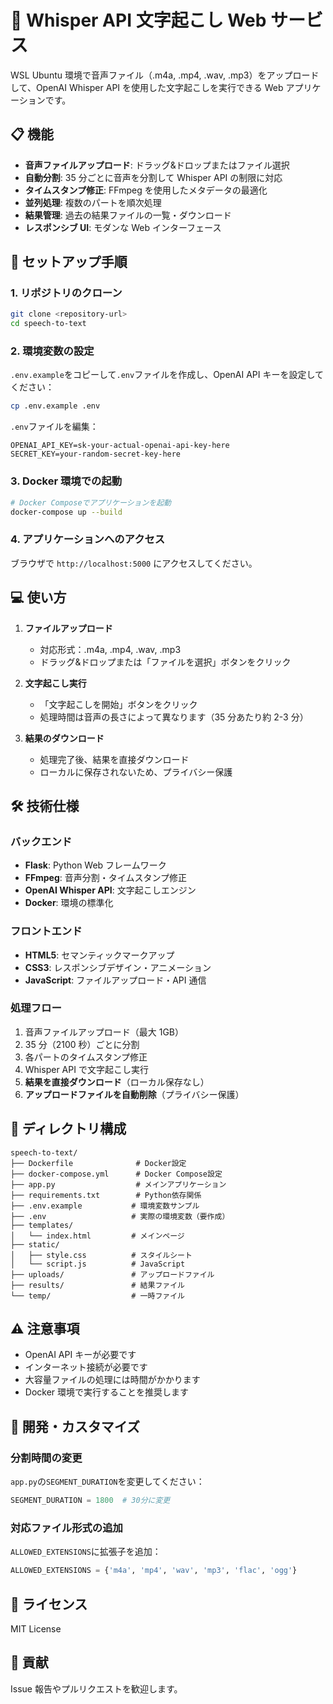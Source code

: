 # 🎤 Whisper API 文字起こし Web サービス

WSL Ubuntu 環境で音声ファイル（.m4a, .mp4, .wav, .mp3）をアップロードして、OpenAI Whisper API を使用した文字起こしを実行できる Web アプリケーションです。

## 📋 機能

- **音声ファイルアップロード**: ドラッグ&ドロップまたはファイル選択
- **自動分割**: 35 分ごとに音声を分割して Whisper API の制限に対応
- **タイムスタンプ修正**: FFmpeg を使用したメタデータの最適化
- **並列処理**: 複数のパートを順次処理
- **結果管理**: 過去の結果ファイルの一覧・ダウンロード
- **レスポンシブ UI**: モダンな Web インターフェース

## 🚀 セットアップ手順

### 1. リポジトリのクローン

```bash
git clone <repository-url>
cd speech-to-text
```

### 2. 環境変数の設定

`.env.example`をコピーして`.env`ファイルを作成し、OpenAI API キーを設定してください：

```bash
cp .env.example .env
```

`.env`ファイルを編集：

```env
OPENAI_API_KEY=sk-your-actual-openai-api-key-here
SECRET_KEY=your-random-secret-key-here
```

### 3. Docker 環境での起動

```bash
# Docker Composeでアプリケーションを起動
docker-compose up --build
```

### 4. アプリケーションへのアクセス

ブラウザで `http://localhost:5000` にアクセスしてください。

## 💻 使い方

1. **ファイルアップロード**

   - 対応形式：.m4a, .mp4, .wav, .mp3
   - ドラッグ&ドロップまたは「ファイルを選択」ボタンをクリック

2. **文字起こし実行**

   - 「文字起こしを開始」ボタンをクリック
   - 処理時間は音声の長さによって異なります（35 分あたり約 2-3 分）

3. **結果のダウンロード**
   - 処理完了後、結果を直接ダウンロード
   - ローカルに保存されないため、プライバシー保護

## 🛠 技術仕様

### バックエンド

- **Flask**: Python Web フレームワーク
- **FFmpeg**: 音声分割・タイムスタンプ修正
- **OpenAI Whisper API**: 文字起こしエンジン
- **Docker**: 環境の標準化

### フロントエンド

- **HTML5**: セマンティックマークアップ
- **CSS3**: レスポンシブデザイン・アニメーション
- **JavaScript**: ファイルアップロード・API 通信

### 処理フロー

1. 音声ファイルアップロード（最大 1GB）
2. 35 分（2100 秒）ごとに分割
3. 各パートのタイムスタンプ修正
4. Whisper API で文字起こし実行
5. **結果を直接ダウンロード**（ローカル保存なし）
6. **アップロードファイルを自動削除**（プライバシー保護）

## 📁 ディレクトリ構成

```
speech-to-text/
├── Dockerfile              # Docker設定
├── docker-compose.yml      # Docker Compose設定
├── app.py                  # メインアプリケーション
├── requirements.txt        # Python依存関係
├── .env.example           # 環境変数サンプル
├── .env                   # 実際の環境変数（要作成）
├── templates/
│   └── index.html         # メインページ
├── static/
│   ├── style.css          # スタイルシート
│   └── script.js          # JavaScript
├── uploads/               # アップロードファイル
├── results/               # 結果ファイル
└── temp/                  # 一時ファイル
```

## ⚠️ 注意事項

- OpenAI API キーが必要です
- インターネット接続が必要です
- 大容量ファイルの処理には時間がかかります
- Docker 環境で実行することを推奨します

## 🔧 開発・カスタマイズ

### 分割時間の変更

`app.py`の`SEGMENT_DURATION`を変更してください：

```python
SEGMENT_DURATION = 1800  # 30分に変更
```

### 対応ファイル形式の追加

`ALLOWED_EXTENSIONS`に拡張子を追加：

```python
ALLOWED_EXTENSIONS = {'m4a', 'mp4', 'wav', 'mp3', 'flac', 'ogg'}
```

## 📄 ライセンス

MIT License

## 🤝 貢献

Issue 報告やプルリクエストを歓迎します。
